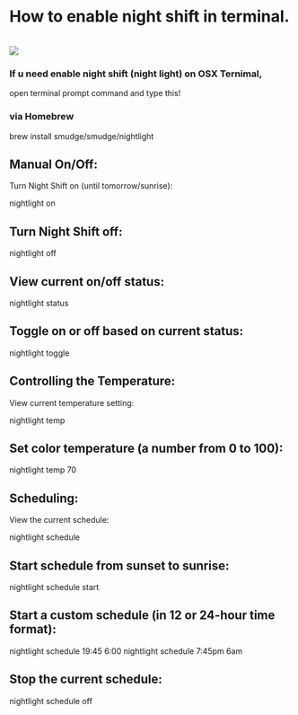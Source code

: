# How to enable night shift in terminal.
<br/>
<img src="https://img.shields.io/badge/mac%20os-000000?style=for-the-badge&logo=macos&logoColor=F0F0F0" />

### If u need enable night shift (night light) on OSX Ternimal,<br/>
open terminal prompt command and type this!

### via Homebrew

brew install smudge/smudge/nightlight

## Manual On/Off:

Turn Night Shift on (until tomorrow/sunrise):

nightlight on
## Turn Night Shift off:

nightlight off
## View current on/off status:

nightlight status
## Toggle on or off based on current status:

nightlight toggle

## Controlling the Temperature:
View current temperature setting:

nightlight temp
## Set color temperature (a number from 0 to 100):

nightlight temp 70

## Scheduling:
View the current schedule:

nightlight schedule
## Start schedule from sunset to sunrise:

nightlight schedule start
## Start a custom schedule (in 12 or 24-hour time format):

nightlight schedule 19:45 6:00
nightlight schedule 7:45pm 6am

## Stop the current schedule:

nightlight schedule off
